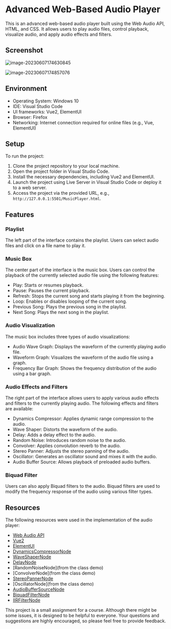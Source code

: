 # Advanced Web-Based Audio Player

This is an advanced web-based audio player built using the Web Audio API, HTML, and CSS. It allows users to play audio files, control playback, visualize audio, and apply audio effects and filters.

## Screenshot

![image-20230607174630845](D:\Note\Note\大学笔记\大四\大四\大四\大四上\音乐编程\assignment\作业2\assignment2-YijunChen\assignment2\assets\image-20230607174630845-1686131198148-1.png)

![image-20230607174857076](D:\Note\Note\大学笔记\大四\大四\大四\大四上\音乐编程\assignment\作业2\assignment2-YijunChen\assignment2\assets\image-20230607174857076-1686131340908-3.png)

## Environment

- Operating System: Windows 10
- IDE: Visual Studio Code
- UI frameworks: Vue2, ElementUI
- Browser: Firefox
- Networking: Internet connection required for online files (e.g., Vue, ElementUI)

## Setup

To run the project:

1. Clone the project repository to your local machine.
2. Open the project folder in Visual Studio Code.
3. Install the necessary dependencies, including Vue2 and ElementUI.
4. Launch the project using Live Server in Visual Studio Code or deploy it to a web server.
5. Access the project via the provided URL, e.g., `http://127.0.0.1:5501/MusicPlayer.html`.

## Features

### Playlist

The left part of the interface contains the playlist. Users can select audio files and click on a file name to play it.

### Music Box

The center part of the interface is the music box. Users can control the playback of the currently selected audio file using the following features:

- Play: Starts or resumes playback.
- Pause: Pauses the current playback.
- Refresh: Stops the current song and starts playing it from the beginning.
- Loop: Enables or disables looping of the current song.
- Previous Song: Plays the previous song in the playlist.
- Next Song: Plays the next song in the playlist.

### Audio Visualization

The music box includes three types of audio visualizations:

- Audio Wave Graph: Displays the waveform of the currently playing audio file.
- Waveform Graph: Visualizes the waveform of the audio file using a graph.
- Frequency Bar Graph: Shows the frequency distribution of the audio using a bar graph.

### Audio Effects and Filters

The right part of the interface allows users to apply various audio effects and filters to the currently playing audio. The following effects and filters are available:

- Dynamics Compressor: Applies dynamic range compression to the audio.
- Wave Shaper: Distorts the waveform of the audio.
- Delay: Adds a delay effect to the audio.
- Random Noise: Introduces random noise to the audio.
- Convolver: Applies convolution reverb to the audio.
- Stereo Panner: Adjusts the stereo panning of the audio.
- Oscillator: Generates an oscillator sound and mixes it with the audio.
- Audio Buffer Source: Allows playback of preloaded audio buffers.

### Biquad Filter

Users can also apply Biquad filters to the audio. Biquad filters are used to modify the frequency response of the audio using various filter types.

## Resources

The following resources were used in the implementation of the audio player:

- [Web Audio API](https://developer.mozilla.org/en-US/docs/Web/API/Web_Audio_API)
- [Vue2](https://v2.vuejs.org/)
- [ElementUI](https://element.eleme.cn/#/en-US)
- [DynamicsCompressorNode](https://developer.mozilla.org/en-US/docs/Web/API/DynamicsCompressorNode)
- [WaveShaperNode](https://developer.mozilla.org/en-US/docs/Web/API/WaveShaperNode)
- [DelayNode](https://developer.mozilla.org/en-US/docs/Web/API/DelayNode)
- [RandomNoiseNode](from the class demo)
- [ConvolverNode](from the class demo)
- [StereoPannerNode](https://developer.mozilla.org/en-US/docs/Web/API/StereoPannerNode/StereoPannerNode)
- [OscillatorNode](from the class demo)
- [AudioBufferSourceNode](https://developer.mozilla.org/en-US/docs/Web/API/AudioBufferSourceNode)
- [BiquadFilterNode](https://developer.mozilla.org/en-US/docs/Web/API/BiquadFilterNode)
- [IIRFilterNode](https://developer.mozilla.org/en-US/docs/Web/API/IIRFilterNode)



This project is a small assignment for a course. Although there might be some issues, it is designed to be helpful to everyone. Your questions and suggestions are highly encouraged, so please feel free to provide feedback.